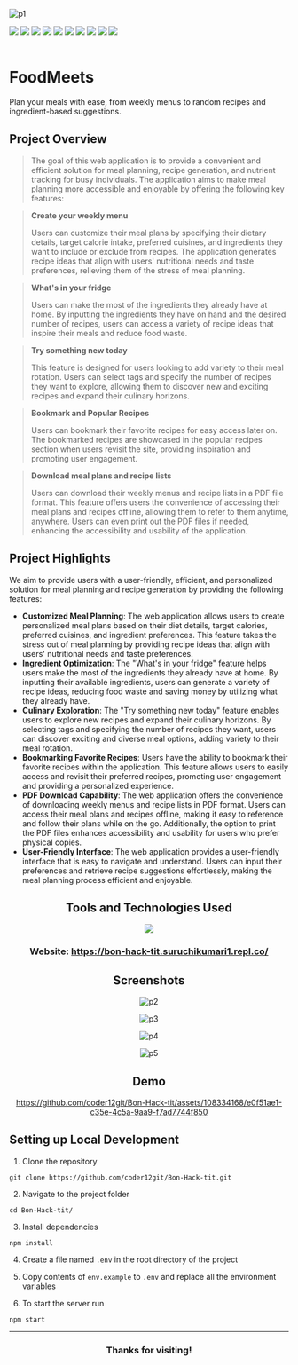 ![p1](https://github.com/coder12git/Bon-Hack-tit/assets/108334168/a34fdfcf-e315-40f3-9e8d-6019ec10001f)

<div >
   <img src="https://img.shields.io/github/repo-size/coder12git/Bon-Hack-tit?style=for-the-badge" />
   <img src="https://img.shields.io/github/issues-raw/coder12git/Bon-Hack-tit?style=for-the-badge" />
   <img src="https://img.shields.io/github/issues-closed-raw/coder12git/Bon-Hack-tit?style=for-the-badge" />
   <img src="https://img.shields.io/github/license/coder12git/Bon-Hack-tit?style=for-the-badge" />
   <img src="https://img.shields.io/github/issues-pr-raw/coder12git/Bon-Hack-tit?style=for-the-badge" />
   <img src="https://img.shields.io/github/issues-pr-closed-raw/coder12git/Bon-Hack-tit?style=for-the-badge" />
   <img src="https://img.shields.io/github/stars/coder12git/Bon-Hack-tit?style=for-the-badge" />
   <img src="https://img.shields.io/github/contributors/coder12git/Bon-Hack-tit?style=for-the-badge" />
   <img src="https://img.shields.io/github/forks/coder12git/Bon-Hack-tit?style=for-the-badge" />
   <img src="https://img.shields.io/github/last-commit/coder12git/Bon-Hack-tit?style=for-the-badge" />
</div>

<br>

# FoodMeets

Plan your meals with ease, from weekly menus to random recipes and ingredient-based suggestions.

## Project Overview
> The goal of this web application is to provide a convenient and efficient solution for meal planning, recipe generation, and nutrient tracking for busy individuals. The application aims to make meal planning more accessible and enjoyable by offering the following key features:

> **Create your weekly menu**
> 
> Users can customize their meal plans by specifying their dietary details, target calorie intake, preferred cuisines, and ingredients they want to include or exclude from recipes.
> The application generates recipe ideas that align with users' nutritional needs and taste preferences, relieving them of the stress of meal planning.

> **What's in your fridge**
> 
> Users can make the most of the ingredients they already have at home.
> By inputting the ingredients they have on hand and the desired number of recipes, users can access a variety of recipe ideas that inspire their meals and reduce food waste.

> **Try something new today**
>
> This feature is designed for users looking to add variety to their meal rotation.
> Users can select tags and specify the number of recipes they want to explore, allowing them to discover new and exciting recipes and expand their culinary horizons.

> **Bookmark and Popular Recipes**
> 
> Users can bookmark their favorite recipes for easy access later on.
> The bookmarked recipes are showcased in the popular recipes section when users revisit the site, providing inspiration and promoting user engagement.

> **Download meal plans and recipe lists**
>
> Users can download their weekly menus and recipe lists in a PDF file format.
> This feature offers users the convenience of accessing their meal plans and recipes offline, allowing them to refer to them anytime, anywhere.
> Users can even print out the PDF files if needed, enhancing the accessibility and usability of the application.

## Project Highlights

We aim to provide users with a user-friendly, efficient, and personalized solution for meal planning and recipe generation by providing the following features:

- **Customized Meal Planning**: The web application allows users to create personalized meal plans based on their diet details, target calories, preferred cuisines, and ingredient preferences. This feature takes the stress out of meal planning by providing recipe ideas that align with users' nutritional needs and taste preferences.
- **Ingredient Optimization**: The "What's in your fridge" feature helps users make the most of the ingredients they already have at home. By inputting their available ingredients, users can generate a variety of recipe ideas, reducing food waste and saving money by utilizing what they already have.
- **Culinary Exploration**: The "Try something new today" feature enables users to explore new recipes and expand their culinary horizons. By selecting tags and specifying the number of recipes they want, users can discover exciting and diverse meal options, adding variety to their meal rotation.
- **Bookmarking Favorite Recipes**: Users have the ability to bookmark their favorite recipes within the application. This feature allows users to easily access and revisit their preferred recipes, promoting user engagement and providing a personalized experience.
- **PDF Download Capability**: The web application offers the convenience of downloading weekly menus and recipe lists in PDF format. Users can access their meal plans and recipes offline, making it easy to reference and follow their plans while on the go. Additionally, the option to print the PDF files enhances accessibility and usability for users who prefer physical copies.
- **User-Friendly Interface**: The web application provides a user-friendly interface that is easy to navigate and understand. Users can input their preferences and retrieve recipe suggestions effortlessly, making the meal planning process efficient and enjoyable.

<div align='center'>
  
<h2>Tools and Technologies Used</h2>
<p align="center">
<a href="https://skillicons.dev">
<img src="https://skillicons.dev/icons?i=html,css,js,tailwindcss,nodejs,express,mongodb"/>
</a>
<h3>Website: <a href = "https://bon-hack-tit.suruchikumari1.repl.co/">https://bon-hack-tit.suruchikumari1.repl.co/</a></h3>
</p>

<h2>Screenshots</h2>

![p2](https://github.com/coder12git/Bon-Hack-tit/assets/108334168/5b426cea-e472-48ae-99ec-89bbb786a203)

![p3](https://github.com/coder12git/Bon-Hack-tit/assets/108334168/f50b3657-3a4b-4336-a661-da6dadb90596)

![p4](https://github.com/coder12git/Bon-Hack-tit/assets/108334168/3d8185c8-5303-406b-a012-9cc5123cf1f9)

![p5](https://github.com/coder12git/Bon-Hack-tit/assets/108334168/4ef6d68c-1a78-4ecf-bc8d-7789f4c971e6)

<h2>Demo</h2>



https://github.com/coder12git/Bon-Hack-tit/assets/108334168/e0f51ae1-c35e-4c5a-9aa9-f7ad7744f850



</div>

## Setting up Local Development

1. Clone the repository

```
git clone https://github.com/coder12git/Bon-Hack-tit.git
```

2. Navigate to the project folder

```
cd Bon-Hack-tit/
```

3. Install dependencies

```
npm install
```

4. Create a file named `.env` in the root directory of the project

5. Copy contents of `env.example` to `.env` and replace all the environment variables

6. To start the server run

```
npm start
```

<hr/>

<div align='center'>
  <h3>Thanks for visiting!</h3>
</div>
